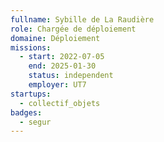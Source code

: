 ```yaml
---
fullname: Sybille de La Raudière
role: Chargée de déploiement
domaine: Déploiement
missions:
  - start: 2022-07-05
    end: 2025-01-30
    status: independent
    employer: UT7
startups:
  - collectif_objets
badges:
  - segur
---
```


